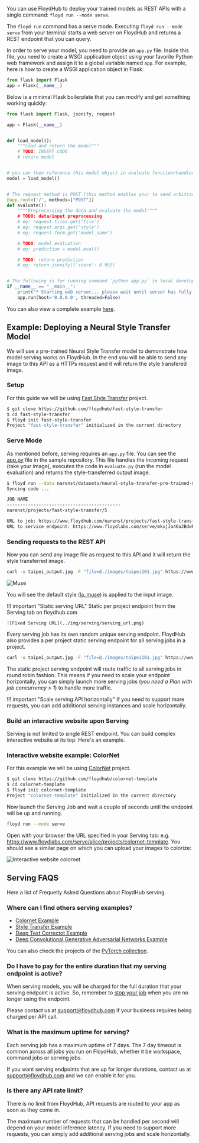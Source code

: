 You can use FloydHub to deploy your trained models as REST APIs with a single command: `floyd run --mode serve`.

The `floyd run` command has a serve mode. Executing `floyd run --mode serve` from your terminal starts a web server on FloydHub and returns a REST endpoint that you can query.

In order to serve your model, you need to provide an `app.py` file. Inside this file, you need to create a WSGI application object using your favorite Python web framework and assign it to a global variable named `app`. For example, here is how to create a WSGI application object in Flask:

```python
from flask import Flask
app = Flask(__name__)
```

Below is a minimal Flask boilerplate that you can modify and get something working quickly:

```python
from flask import Flask, jsonify, request

app = Flask(__name__)


def load_model():
    """Load and return the model"""
    # TODO: INSERT CODE
    # return model


# you can then reference this model object in evaluate function/handler
model = load_model()


# The request method is POST (this method enables your to send arbitrary data to the endpoint in the request body, including images, JSON, encoded-data, etc.)
@app.route('/', methods=["POST"])
def evaluate():
    """"Preprocessing the data and evaluate the model""""
    # TODO: data/input preprocessing
    # eg: request.files.get('file')
    # eg: request.args.get('style')
    # eg: request.form.get('model_name')

    # TODO: model evaluation
    # eg: prediction = model.eval()

    # TODO: return prediction
    # eg: return jsonify({'score': 0.95})


# The following is for running command `python app.py` in local development, not required for serving on FloydHub.
if __name__ == "__main__":
    print("* Starting web server... please wait until server has fully started")
    app.run(host='0.0.0.0', threaded=False)
```

You can also view a complete example [here](https://github.com/floydhub/fast-style-transfer/blob/master/app.py).


## Example: Deploying a Neural Style Transfer Model

We will use a pre-trained Neural Style Transfer model to demonstrate how model serving works on FloydHub. In the end you will be able to send any image to this API as a HTTPs request and it will return the style transfered image.

### Setup

For this guide we will be using [Fast Style Transfer](https://github.com/floydhub/fast-style-transfer)
project.

```bash
$ git clone https://github.com/floydhub/fast-style-transfer
$ cd fast-style-transfer
$ floyd init fast-style-transfer
Project "fast-style-transfer" initialized in the current directory
```

### Serve Mode

As mentioned before, serving requires an `app.py` file. You can see the
[app.py](https://github.com/floydhub/fast-style-transfer/blob/master/app.py) file in the sample repository. This file handles the
incoming request (take your image), executes the code in `evaluate.py` (run the model evaluation) and returns the style-transferred output image.

```bash
$ floyd run --data narenst/datasets/neural-style-transfer-pre-trained-models/1:input --mode serve
Syncing code ...

JOB NAME
-------------------------------------------
narenst/projects/fast-style-transfer/5

URL to job: https://www.floydhub.com/narenst/projects/fast-style-transfer/5
URL to service endpoint: https://www.floydlabs.com/serve/mkxjJa46aJBdwP4AEdKxfU
```

### Sending requests to the REST API

Now you can send any image file as request to this API and it will return the style transferred image.

```bash
curl -o taipei_output.jpg -F "file=@./images/taipei101.jpg" https://www.floydlabs.com/serve/mkxjJa46aJBdwP4AEdKxfU
```

![Muse](../img/taipei_muse.jpg)

You will see the default style ([la_muse](https://github.com/floydhub/fast-style-transfer/blob/master/examples/style/la_muse.jpg)) is applied to the input image.

!!! important "Static serving URL"
    Static per project endpoint from the Serving tab on floydhub.com

    ![Fixed Serving URL](../img/serving/serving_url.png)

Every serving job has its own random unique serving endpoint. FloydHub also provides a per project static serving endpoint for all serving jobs in a project.

```bash
curl -o taipei_output.jpg -F "file=@./images/taipei101.jpg" https://www.floydlabs.com/serve/narenst/projects/fast-style-transfer
```

The static project serving endpoint will route traffic to all serving jobs in
round robin fashion. This means if you need to scale your endpoint
horizontally, you can simply launch more serving jobs (*you need a Plan with job concurrency > 1*) to handle more traffic.

!!! important "Scale serving API horizontally"
    If you need to support more requests, you can add additional serving instances and scale horizontally.


### Build an interactive website upon Serving

Serving is not limited to single REST endpoint. You can build complex interactive website at its top. Here's an example.

### Interactive website example: ColorNet

For this example we will be using [ColorNet](https://github.com/floydhub/colornet-template)
project.

```bash
$ git clone https://github.com/floydhub/colornet-template
$ cd colornet-template
$ floyd init colornet-template
Project "colornet-template" initialized in the current directory
```

Now launch the Serving Job and wait a couple of seconds until the endpoint will be up and running.

```bash
floyd run --mode serve
```

Open with your browser the URL specified in your Serving tab: e.g. https://www.floydlabs.com/serve/alice/projects/colornet-template. You should see a similar page on which you can upload your images to colorize:

![Interactive website colornet](../img/serving/serving_web.png)


## Serving FAQS

Here a list of Frequetly Asked Questions about FloydHub serving.

### Where can I find others serving examples?

- [Colornet Example](https://github.com/floydhub/colornet-template)
- [Style Transfer Example](../examples/style_transfer.md#model-api)
- [Deep Text Correctot Example](../examples/deep_corrector#serve-model-through-rest-api)
- [Deep Convolutional Generative Adversarial Networks Example](../examples/dcgan#serve-the-model-with-a-rest-api)

You can also check the projects of the [PyTorch collection](https://www.floydhub.com/explore/frameworks/pytorch).

### Do I have to pay for the entire duration that my serving endpoint is active?

When serving models, you will be charged for the full duration that your serving endpoint is active. So, remember to [stop your job](../guides/stop_job.md) when you are no longer using the endpoint.

Please contact us at support@floydhub.com if your business requires being charged per API call.

### What is the maximum uptime for serving?

Each serving job has a maximum uptime of 7 days. The 7 day timeout is common across all jobs you run on FloydHub, whether it be workspace, command jobs or serving jobs.

If you want serving endpoints that are up for longer durations, contact us at support@floydhub.com and we can enable it for you.

### Is there any API rate limit?

There is no limit from FloydHub, API requests are routed to your app as soon as they come in.

The maximum number of requests that can be handled per second will depend on your model inference latency. If you need to support more requests, you can simply add additional serving jobs and scale horizontally.
